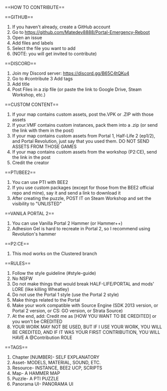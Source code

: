 ==HOW TO CONTRIBUTE==

==GITHUB==
1. If you haven't already, create a GitHub account
2. Go to https://github.com/Matedev8888/Portal-Emergency-Reboot
3. Open an issue
4. Add files and labels 
5. Select the file you want to add
6. (NOTE: you will get invited to contribute)

==DISCORD==
1. Join my Discord server: https://discord.gg/B65C4tQKu4
2. Go to #contribute
3  Add tags 
4. Add title
5. Post Files in a zip file (or paste the link to Google Drive, Steam Workshop, etc.)

==CUSTOM CONTENT==
1. If your map contains custom assets, post the.VPK or .ZIP with those assets 
2. If your.VMF contains custom instances, pack them into a .zip (or send the link with them in the post)
3. If your map contains custom assets from Portal 1, Half-Life 2 (ep1/2), and Portal Revolution, just say that you used them. DO NOT SEND ASSETS FROM THOSE GAMES
4. If your map contains custom assets from the workshop (P2:CE), send the link in the post 
5. Credit the creator

==PTI/BEE2==
1. You can use PTI with BEE2 
2. If you use custom packages (except for those from the BEE2 official repo and mine), say it and send a link to download it 
3. After creating the puzzle, POST IT on Steam Workshop and set the visibility to "UNLISTED" 

==VANILA PORTAL 2==
1. You can use Vanilla Portal 2 Hammer (or Hammer++)
2. Adhesion Gel is hard to recreate in Portal 2, so I recommend using Revolution's hammer

==P2:CE==
1. This mod works on the Clustered branch 

==RULES==
1. Follow the style guideline (#style-guide)
2. No NSFW
3. Do not make things that would break HALF-LIFE/PORTAL and mods' LORE (like killing Wheatley)
4. Do not use the Portal 1 style (use the Portal 2 style)
5. Make things related to the Portal
6. Make your work compatible with Source Engine (SDK 2013 version, or Portal 2 version, or CS: GO version, or Strata Source)
7. At the end, add: Credit me as [HOW YOU WANT TO BE CREDITED] or you won't be CREDITED 
8. YOUR WORK MAY NOT BE USED, BUT IF I USE YOUR WORK, YOU WILL BE CREDITED, AND IF IT WAS YOUR FIRST  CONTRIBUTION, YOU WILL HAVE A @Contribution ROLE

==TAGS==
1. Chapter [NUMBER]- SELF EXPLANATORY
2. Asset- MODELS, MATERIAL, SOUND, ETC.
3. Resource- INSTANCE, BEE2 UCP, SCRIPTS 
4. Map- A HAMMER MAP
5. Puzzle- A PTI PUZZLE
6. Panorama UI- PANORAMA UI
